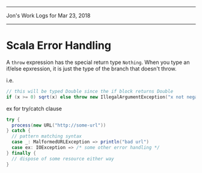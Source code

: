 *****************************************************************

Jon's Work Logs for Mar 23, 2018

*****************************************************************
 
# Scala Error Handling

A `throw` expression has the special return type `Nothing`.  When you type an if/else epxression, it is just the type of the branch that doesn't throw.  

i.e. 
```scala
// this will be typed Double since the if block returns Double
if (x >= 0) sqrt(x) else throw new IllegalArgumentException("x not negative")
```

ex for try/catch clause

```scala
try {
  process(new URL("http://some-url"))
} catch {
  // pattern matching syntax
  case _: MalformedURLException => println("bad url")
  case ex: IOException => /* some other error handling */
} finally {
  // dispose of some resource either way
}
```